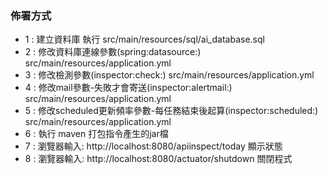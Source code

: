 ### 佈署方式
- 1 : 建立資料庫 
      執行 src/main/resources/sql/ai_database.sql     
- 2 : 修改資料庫連線參數(spring:datasource:)
      src/main/resources/application.yml 
- 3 : 修改檢測參數(inspector:check:)
      src/main/resources/application.yml 
- 4 : 修改mail參數-失敗才會寄送(inspector:alertmail:)
      src/main/resources/application.yml
- 5 : 修改scheduled更新頻率參數-每任務結束後起算(inspector:scheduled:)
      src/main/resources/application.yml     
- 6 : 執行 maven 打包指令產生的jar檔
- 7 : 瀏覽器輸入: http://localhost:8080/apiinspect/today 顯示狀態     
- 8 : 瀏覽器輸入: http://localhost:8080/actuator/shutdown 關閉程式
